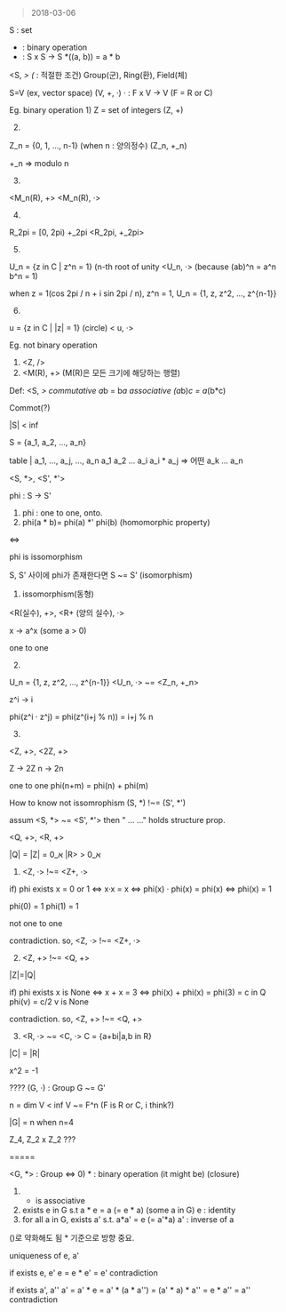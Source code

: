 

> 2018-03-06

S : set
* : binary operation
* : S x S -> S
*((a, b)) = a * b

<S, *> (* : 적절한 조건)
Group(군), Ring(환), Field(체)

S=V (ex, vector space)
(V, +, ·)
· : F x V -> V (F = R or C)


Eg. binary operation
1) 
Z = set of integers 
(Z, +)

2) 
Z_n = {0, 1, ..., n-1} (when n : 양의정수)
(Z_n, +_n)

+_n => modulo n

3) 
<M_n(R), +>
<M_n(R), ·>

4)
R_2pi = [0, 2pi)
+_2pi 
<R_2pi, +_2pi>

5) 
U_n = {z in C | z^n = 1} (n-th root of unity
<U_n, ·> (because (ab)^n = a^n b^n = 1)

when z = 1(cos 2pi / n + i sin 2pi / n), z^n = 1,
U_n = {1, z, z^2, ..., z^{n-1}}

6)
u = {z in C | |z| = 1} (circle)
< u, ·>

Eg. not binary operation

1) <Z, />
2) <M(R), +> (M(R)은 모든 크기에 해당하는 행렬)



Def: <S, *>
commutative a*b = b*a
associative (a*b)*c = a*(b*c)


Commot(?)

|S| < inf

S = {a_1, a_2, ..., a_n}

table | a_1, ..., a_j, ..., a_n
a_1
a_2
...
a_i              a_i * a_j => 어떤 a_k
...
a_n


<S, *>, <S', *'>

phi : S -> S'
1) phi : one to one, onto.
2) phi(a * b)= phi(a) *' phi(b) (homomorphic property)

<=>

phi is issomorphism

S, S' 사이에 phi가 존재한다면 S ~= S' (isomorphism)



1) issomorphism(동형)

<R(실수), +>, <R+ (양의 실수), ·>

x -> a^x (some a > 0)

one to one


2)
U_n = {1, z, z^2, ..., z^{n-1}}
<U_n, ·> ~= <Z_n, +_n>

z^i -> i


phi(z^i · z^j) = phi(z^(i+j % n)) = i+j % n


3)
<Z, +>, <2Z, +>

Z -> 2Z
n -> 2n

one to one
phi(n+m) = phi(n) + phi(m)



How to know not issomrophism
(S, *) !~= (S', *')

assum <S, *> ~= <S', *'>
then " ... ..." holds
structure prop.



<Q, +>, <R, +>


|Q| = |Z| = א_0
|R> > א_0

1) <Z, ·> !~= <Z+, ·>

if) phi exists
x = 0 or 1 <=> x·x = x <=> phi(x) · phi(x) = phi(x) <=> phi(x) = 1

phi(0) = 1
phi(1) = 1

not one to one

contradiction. so, <Z, ·> !~= <Z+, ·>

2) <Z, +> !~= <Q, +>

|Z|=|Q|

if) phi exists
x is None <=> x + x = 3 <=> phi(x) + phi(x) = phi(3) = c in Q
phi(v) = c/2 
v is None

contradiction. so, <Z, +> !~= <Q, +>



3) <R, ·> ~= <C, ·>
C = {a+bi|a,b in R}

|C| = |R|

x^2 = -1




????
(G, ·) : Group
G ~= G'

n = dim V < inf
V ~= F^n (F is R or C, i think?)

|G| = n
when n=4

Z_4, Z_2 x Z_2
???


=====

<G, *> : Group
<=>
0) * : binary operation (it might be)  (closure)
1) * is associative
2) exists e in G s.t a * e = a (= e * a) (some a in G)
e : identity
3) for all a in G, exists a' s.t. a*a' = e (= a'*a)
a' : inverse of a

()로 약화해도 됨 * 기준으로 방향 중요.



uniqueness of e, a'

if exists e, e'
e = e * e' = e'
contradiction

if exists a', a''
a' = a' * e = a' * (a * a'') = (a' * a) * a'' = e * a'' = a''
contradiction
